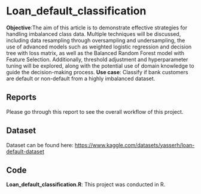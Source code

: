 # Loan_default_classification
**Objective**:The aim of this article is to demonstrate effective strategies for handling imbalanced class data. Multiple techniques will be discussed, including data resampling through oversampling and undersampling, the use of advanced models such as weighted logistic regression and decision tree with loss matrix, as well as the Balanced Random Forest model with Feature Selection. Additionally, threshold adjustment and hyperparameter tuning will be explored, along with the potential use of domain knowledge to guide the decision-making process.
**Use case**: Classify if bank customers are default or non-default from a highly imbalanced dataset.
## Reports
Please go through this report to see the overall workflow of this project.

## Dataset
Dataset can be found here: https://www.kaggle.com/datasets/yasserh/loan-default-dataset 

## Code
**Loan_default_classification.R**: This project was conducted in R.
